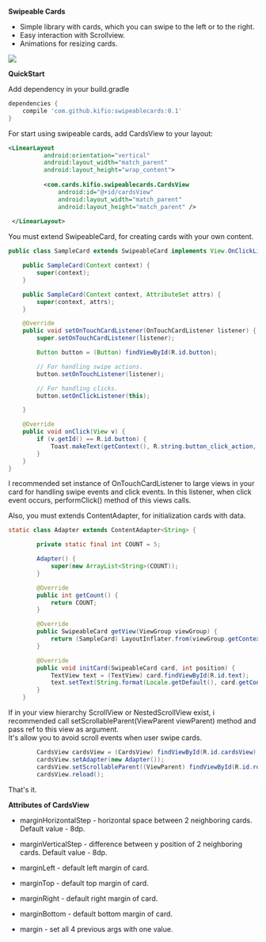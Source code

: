 **Swipeable Cards**

* Simple library with cards, which you can swipe to the left or to the right.
* Easy interaction with Scrollview.
* Animations for resizing cards.

![](http://imgur.com/a/ZlEib)

**QuickStart**

Add dependency in your build.gradle

```groovy
dependencies {
    compile 'com.github.kifio:swipeablecards:0.1'
}
```

For start using swipeable cards, add CardsView to your layout:

```xml
<LinearLayout
          android:orientation="vertical"
          android:layout_width="match_parent"
          android:layout_height="wrap_content">
  
          <com.cards.kifio.swipeablecards.CardsView
              android:id="@+id/cardsView"
              android:layout_width="match_parent"
              android:layout_height="match_parent" />
              
 </LinearLayout>
```

You must extend SwipeableCard, for creating cards with your own content.

```java
public class SampleCard extends SwipeableCard implements View.OnClickListener {

    public SampleCard(Context context) {
        super(context);
    }

    public SampleCard(Context context, AttributeSet attrs) {
        super(context, attrs);
    }

    @Override
    public void setOnTouchCardListener(OnTouchCardListener listener) {
        super.setOnTouchCardListener(listener);

        Button button = (Button) findViewById(R.id.button);

        // For handling swipe actions.
        button.setOnTouchListener(listener);

        // For handling clicks.
        button.setOnClickListener(this);

    }

    @Override
    public void onClick(View v) {
        if (v.getId() == R.id.button) {
            Toast.makeText(getContext(), R.string.button_click_action, Toast.LENGTH_SHORT).show();
        }
    }
}
```

I recommended set instance of OnTouchCardListener to large views in your card for handling swipe events and click events. 
In this listener, when click event occurs, performClick() method of this views calls. 

Also, you must extends ContentAdapter, for initialization cards with data.

```java
static class Adapter extends ContentAdapter<String> {

        private static final int COUNT = 5;

        Adapter() {
            super(new ArrayList<String>(COUNT));
        }

        @Override
        public int getCount() {
            return COUNT;
        }

        @Override
        public SwipeableCard getView(ViewGroup viewGroup) {
            return (SampleCard) LayoutInflater.from(viewGroup.getContext()).inflate(R.layout.v_card, viewGroup, false);
        }

        @Override
        public void initCard(SwipeableCard card, int position) {
            TextView text = (TextView) card.findViewById(R.id.text);
            text.setText(String.format(Locale.getDefault(), card.getContext().getString(R.string.card_text), position));
        }
    }
```

If in your view hierarchy ScrollView or NestedScrollView exist, 
i recommended call setScrollableParent(ViewParent viewParent) method and pass ref to this view as argument.  
It's allow you to avoid scroll events when user swipe cards.

```java
        CardsView cardsView = (CardsView) findViewById(R.id.cardsView);
        cardsView.setAdapter(new Adapter());
        cardsView.setScrollableParent((ViewParent) findViewById(R.id.root));
        cardsView.reload();
```

That's it.

**Attributes of CardsView**

* marginHorizontalStep - horizontal space between 2 neighboring cards. Default value - 8dp.
* marginVerticalStep - difference between y position of 2 neighboring cards. Default value - 8dp.

* marginLeft - default left margin of card.
* marginTop - default top margin of card.
* marginRight - default right margin of card.
* marginBottom - default bottom margin of card.

* margin - set all 4 previous args with one value.




